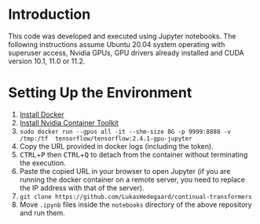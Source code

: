 # Introduction

This code was developed and executed using Jupyter notebooks. The following instructions assume Ubuntu 20.04 system operating with superuser access, Nvidia GPUs, GPU drivers already installed and CUDA version 10.1, 11.0 or 11.2.

# Setting Up the Environment

1. [Install Docker](https://docs.docker.com/engine/install/ubuntu/)
2. [Install Nvidia Container Toolkit](https://docs.nvidia.com/datacenter/cloud-native/container-toolkit/install-guide.html#setting-up-nvidia-container-toolkit)
3. `sudo docker run --gpus all -it --shm-size 8G -p 9999:8888 -v /tmp:/tf  tensorflow/tensorflow:2.4.1-gpu-jupyter`
4. Copy the URL provided in docker logs (including the token).
5. <kbd>CTRL</kbd>+<kbd>P</kbd> then <kbd>CTRL</kbd>+<kbd>Q</kbd> to detach from the container without terminating the execution.
6. Paste the copied URL in your browser to open Jupyter (if you are running the docker container on a remote server, you need to replace the IP address with that of the server).
7. `git clone https://github.com/LukasHedegaard/continual-transformers`
8. Move `.ipynb` files inside the `notebooks` directory of the above repository and run them.
